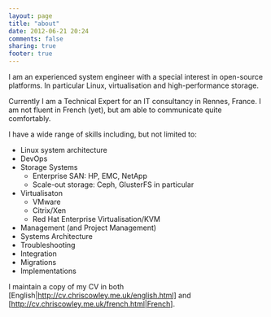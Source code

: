 ```yaml
---
layout: page
title: "about"
date: 2012-06-21 20:24
comments: false
sharing: true
footer: true
---
```



I am an experienced system engineer with a special interest in open-source platforms. In particular Linux, virtualisation and high-performance storage. 

Currently I am a Technical Expert for an IT consultancy in Rennes, France. I am not fluent in French (yet), but am able to communicate quite comfortably.

I have a wide range of skills including, but not limited to:

- Linux system architecture
- DevOps
- Storage Systems
  - Enterprise SAN: HP, EMC, NetApp
  - Scale-out storage: Ceph, GlusterFS in particular
- Virtualisaton
  - VMware
  - Citrix/Xen
  - Red Hat Enterprise Virtualisation/KVM
- Management (and Project Management)
- Systems Architecture
- Troubleshooting
- Integration
- Migrations
- Implementations

I maintain a copy of my CV in both [English|http://cv.chriscowley.me.uk/english.html] and [http://cv.chriscowley.me.uk/french.html|French].
